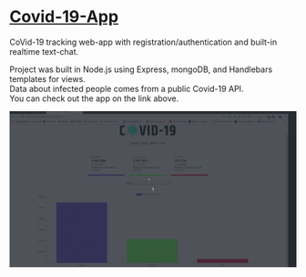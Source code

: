 # <a href="https://covid-19-tracker-rs.herokuapp.com/">Covid-19-App</a>

CoVid-19 tracking web-app with registration/authentication and built-in realtime text-chat. <br>

Project was built in Node.js using Express, mongoDB, and Handlebars templates for views.<br>
Data about infected people comes from a public Covid-19 API.<br>
You can check out the app on the link above.<br>


![](readme-assets/covid-19.gif)
